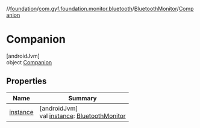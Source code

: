 //[foundation](../../../../index.md)/[com.gyf.foundation.monitor.bluetooth](../../index.md)/[BluetoothMonitor](../index.md)/[Companion](index.md)

# Companion

[androidJvm]\
object [Companion](index.md)

## Properties

| Name | Summary |
|---|---|
| [instance](instance.md) | [androidJvm]<br>val [instance](instance.md): [BluetoothMonitor](../index.md) |